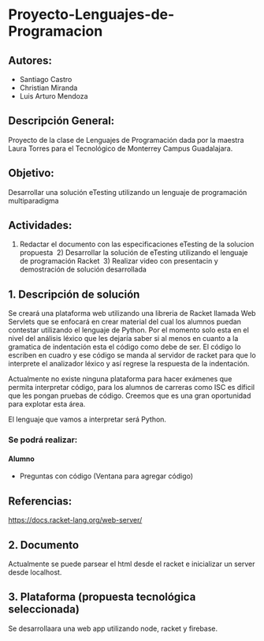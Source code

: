 # Proyecto-Lenguajes-de-Programacion

## Autores:
* Santiago Castro
* Christian Miranda
* Luis Arturo Mendoza

## Descripción General:
Proyecto de la clase de Lenguajes de Programación dada por la maestra Laura Torres
para el Tecnológico de Monterrey Campus Guadalajara.

## Objetivo:
Desarrollar una solución eTesting utilizando un lenguaje de programación multiparadigma

## Actividades:
  1) Redactar el documento con las especificaciones eTesting de la solucion propuesta
  2) Desarrollar la solución de eTesting utilizando el lenguaje de programación Racket
  3) Realizar video con presentacin y demostración de solución desarrollada

## 1. Descripción de solución

Se creará una plataforma web utilizando una libreria de Racket llamada Web Servlets que se
enfocará en crear material del cual los alumnos puedan contestar utilizando el lenguaje de Python. Por el momento solo esta en el nivel del análisis léxico que les dejaría saber si al menos en cuanto a la gramatica de indentación esta el código como debe de ser. El código lo escriben en cuadro y ese código se manda al servidor de racket para que lo interprete el analizador léxico y así regrese la respuesta de la indentación.

Actualmente no existe ninguna plataforma para hacer exámenes que permita interpretar código, para los alumnos de carreras como ISC es díficil que les pongan pruebas de código. Creemos que es una gran oportunidad para explotar esta área.

El lenguaje que vamos a interpretar será Python.

### Se podrá realizar:
#### Alumno
* Preguntas con código (Ventana para agregar código)


## Referencias:
https://docs.racket-lang.org/web-server/

## 2. Documento
Actualmente se puede parsear el html desde el racket e inicializar un server desde localhost.

## 3. Plataforma (propuesta tecnológica seleccionada)
Se desarrollaara una web app utilizando node, racket y firebase.
